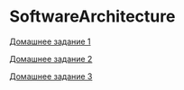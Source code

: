 # SoftwareArchitecture

[Домашнее задание 1](https://github.com/STGorbunovDA/SoftwareArchitecture/blob/main/HomeWork_1.md)

[Домашнее задание 2](https://github.com/STGorbunovDA/SoftwareArchitecture/blob/main/HomeWork_2.md)

[Домашнее задание 3](https://github.com/STGorbunovDA/SoftwareArchitecture/blob/main/HomeWork_3.md)
